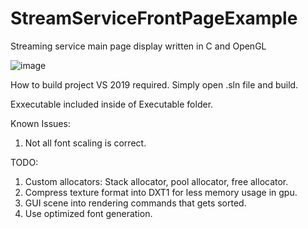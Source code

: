 # StreamServiceFrontPageExample
Streaming service main page display written in C and OpenGL

![image](https://user-images.githubusercontent.com/9837282/139631844-6c1818b6-6196-4786-8dcb-2dd57dc845a2.png)

How to build project
VS 2019 required.
Simply open .sln file and build.

Exxecutable included inside of Executable folder.

Known Issues:
1. Not all font scaling is correct.

TODO:
1. Custom allocators: Stack allocator, pool allocator, free allocator.
2. Compress texture format into DXT1 for less memory usage in gpu.
3. GUI scene into rendering commands that gets sorted.
4. Use optimized font generation.
